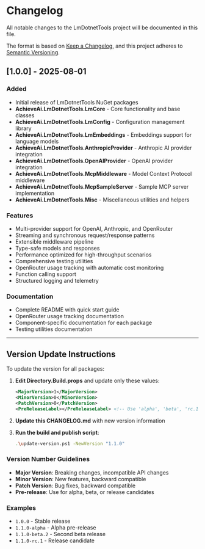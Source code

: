 # Changelog

All notable changes to the LmDotnetTools project will be documented in this file.

The format is based on [Keep a Changelog](https://keepachangelog.com/en/1.0.0/),
and this project adheres to [Semantic Versioning](https://semver.org/spec/v2.0.0.html).

## [1.0.0] - 2025-08-01

### Added

- Initial release of LmDotnetTools NuGet packages
- **AchieveAi.LmDotnetTools.LmCore** - Core functionality and base classes
- **AchieveAi.LmDotnetTools.LmConfig** - Configuration management library
- **AchieveAi.LmDotnetTools.LmEmbeddings** - Embeddings support for language models
- **AchieveAi.LmDotnetTools.AnthropicProvider** - Anthropic AI provider integration
- **AchieveAi.LmDotnetTools.OpenAIProvider** - OpenAI provider integration
- **AchieveAi.LmDotnetTools.McpMiddleware** - Model Context Protocol middleware
- **AchieveAi.LmDotnetTools.McpSampleServer** - Sample MCP server implementation
- **AchieveAi.LmDotnetTools.Misc** - Miscellaneous utilities and helpers

### Features

- Multi-provider support for OpenAI, Anthropic, and OpenRouter
- Streaming and synchronous request/response patterns
- Extensible middleware pipeline
- Type-safe models and responses
- Performance optimized for high-throughput scenarios
- Comprehensive testing utilities
- OpenRouter usage tracking with automatic cost monitoring
- Function calling support
- Structured logging and telemetry

### Documentation

- Complete README with quick start guide
- OpenRouter usage tracking documentation
- Component-specific documentation for each package
- Testing utilities documentation

---

## Version Update Instructions

To update the version for all packages:

1. **Edit Directory.Build.props** and update only these values:

   ```xml
   <MajorVersion>1</MajorVersion>
   <MinorVersion>0</MinorVersion>
   <PatchVersion>0</PatchVersion>
   <PreReleaseLabel></PreReleaseLabel> <!-- Use 'alpha', 'beta', 'rc.1' or leave empty -->
   ```

2. **Update this CHANGELOG.md** with new version information

3. **Run the build and publish script**:

   ```bash
   .\update-version.ps1 -NewVersion "1.1.0"
   ```

### Version Number Guidelines

- **Major Version**: Breaking changes, incompatible API changes
- **Minor Version**: New features, backward compatible
- **Patch Version**: Bug fixes, backward compatible
- **Pre-release**: Use for alpha, beta, or release candidates

### Examples

- `1.0.0` - Stable release
- `1.1.0-alpha` - Alpha pre-release
- `1.1.0-beta.2` - Second beta release
- `1.1.0-rc.1` - Release candidate
